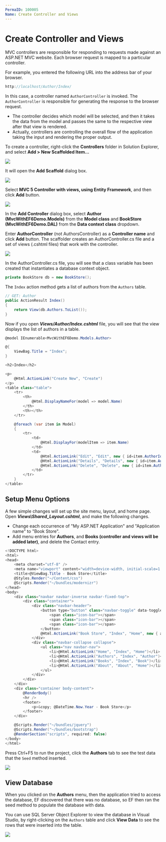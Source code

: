 ```yaml
---
PermaID: 100005
Name: Create Controller and Views
---
```


# Create Controller and Views

MVC controllers are responsible for responding to requests made against an ASP.NET MVC website. Each browser request is mapped to a particular controller. 

For example, you entered the following URL into the address bar of your browser.

```csharp
http://localhost/Author/Index/
```

In this case, a controller named `AuthorController` is invoked. The `AuthorController` is responsible for generating the response to the browser request.

 - The controller decides which model will be selected, and then it takes the data from the model and passes the same to the respective view after that view is rendered. 
 - Actually, controllers are controlling the overall flow of the application taking the input and rendering the proper output.

To create a controller, right-click the **Controllers** folder in Solution Explorer, and select **Add > New Scaffolded Item...**

<img src="images/create-controller-1.png">

It will open the **Add Scaffold** dialog box. 

<img src="images/create-controller-2.png">

Select **MVC 5 Controller with views, using Entity Framework**, and then click **Add** button.

<img src="images/create-controller-3.png">

In the **Add Controller** dialog box, select **Author (MvcWithEF6Demo.Models)** from the **Model class** and **BookStore (MvcWithEF6Demo.DAL)** from the **Data context class** dropdown.

Enter **AuthorController** (not AuthorsController) as a **Controller name** and click **Add** button. The scaffolder creates an AuthorController.cs file and a set of views (.cshtml files) that work with the controller. 

<img src="images/create-controller-4.png">

In the AuthorController.cs file, you will see that a class variable has been created that instantiates a database context object.

```csharp
private BookStore db = new BookStore();
```

The `Index` action method gets a list of authors from the `Authors` table.

```csharp
// GET: Author
public ActionResult Index()
{
    return View(db.Authors.ToList());
}
```

Now if you open ***Views/Author/Index.cshtml*** file, you will see that the view displays the list of authors in a table.

```csharp
@model IEnumerable<MvcWithEF6Demo.Models.Author>

@{
    ViewBag.Title = "Index";
}

<h2>Index</h2>

<p>
    @Html.ActionLink("Create New", "Create")
</p>
<table class="table">
    <tr>
        <th>
            @Html.DisplayNameFor(model => model.Name)
        </th>
        <th></th>
    </tr>

    @foreach (var item in Model) 
    {
        <tr>
            <td>
                @Html.DisplayFor(modelItem => item.Name)
            </td>
            <td>
                @Html.ActionLink("Edit", "Edit", new { id=item.AuthorId }) |
                @Html.ActionLink("Details", "Details", new { id=item.AuthorId }) |
                @Html.ActionLink("Delete", "Delete", new { id=item.AuthorId })
            </td>
        </tr>
    }
</table>

```

## Setup Menu Options

A few simple changes will set up the site menu, layout, and home page. Open ***Views\Shared\_Layout.cshtml***, and make the following changes.

 - Change each occurrence of "My ASP.NET Application" and "Application name" to "Book Store".
 - Add menu entries for **Authors**, and **Books (controller and views will be added later)**, and delete the Contact entry.

```csharp
<!DOCTYPE html>
<html>
<head>
    <meta charset="utf-8" />
    <meta name="viewport" content="width=device-width, initial-scale=1.0">
    <title>@ViewBag.Title - Book Store</title>
    @Styles.Render("~/Content/css")
    @Scripts.Render("~/bundles/modernizr")
</head>
<body>
    <div class="navbar navbar-inverse navbar-fixed-top">
        <div class="container">
            <div class="navbar-header">
                <button type="button" class="navbar-toggle" data-toggle="collapse" data-target=".navbar-collapse">
                    <span class="icon-bar"></span>
                    <span class="icon-bar"></span>
                    <span class="icon-bar"></span>
                </button>
                @Html.ActionLink("Book Store", "Index", "Home", new { area = "" }, new { @class = "navbar-brand" })
            </div>
            <div class="navbar-collapse collapse">
                <ul class="nav navbar-nav">
                    <li>@Html.ActionLink("Home", "Index", "Home")</li>
                    <li>@Html.ActionLink("Authors", "Index", "Author")</li>
                    <li>@Html.ActionLink("Books", "Index", "Book")</li>
                    <li>@Html.ActionLink("About", "About", "Home")</li>
                </ul>
            </div>
        </div>
    </div>
    <div class="container body-content">
        @RenderBody()
        <hr />
        <footer>
            <p>&copy; @DateTime.Now.Year - Book Store</p>
        </footer>
    </div>

    @Scripts.Render("~/bundles/jquery")
    @Scripts.Render("~/bundles/bootstrap")
    @RenderSection("scripts", required: false)
</body>
</html>
```

Press Ctrl+F5 to run the project, click the **Authors** tab to see the test data that the `Seed` method inserted.

<img src="images/create-controller-5.png">

## View Database

When you clicked on the **Authors** menu, then the application tried to access the database, EF discovered that there was no database, so EF then ran the seed method to populate the database with data.

You can use SQL Server Object Explorer to view the database in Visual Studio, by right-clicking on the `Authors` table and click **View Data** to see the rows that were inserted into the table.

<img src="images/create-controller-6.png">
